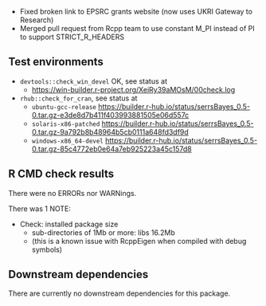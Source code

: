 * Fixed broken link to EPSRC grants website (now uses UKRI Gateway to Research)
* Merged pull request from Rcpp team to use constant M_PI instead of PI to support STRICT_R_HEADERS

## Test environments

* `devtools::check_win_devel` OK, see status at
  + <https://win-builder.r-project.org/XeiRy39aMOsM/00check.log>
* `rhub::check_for_cran`, see status at
   + `ubuntu-gcc-release` <https://builder.r-hub.io/status/serrsBayes_0.5-0.tar.gz-e3de8d7b411f403993881505e06d557c>
   + `solaris-x86-patched` <https://builder.r-hub.io/status/serrsBayes_0.5-0.tar.gz-9a792b8b48964b5cb0111a648fd3df9d>
   + `windows-x86_64-devel` <https://builder.r-hub.io/status/serrsBayes_0.5-0.tar.gz-85c4772eb0e64a7eb925223a45c157d8>

## R CMD check results

There were no ERRORs nor WARNings. 

There was 1 NOTE:

* Check: installed package size 
    - sub-directories of 1Mb or more: libs  16.2Mb
    - (this is a known issue with RcppEigen when compiled with debug symbols)

## Downstream dependencies

There are currently no downstream dependencies for this package.
